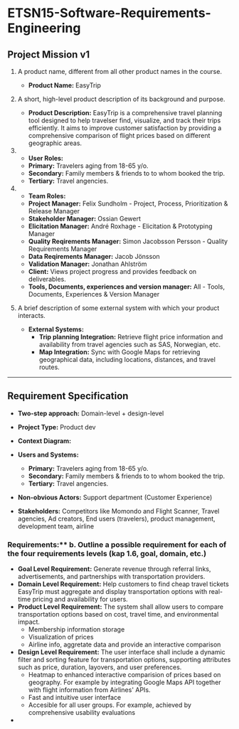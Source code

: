 # ETSN15-Software-Requirements-Engineering

## Project Mission v1

1. A product name, different from all other product names in the course.

   - **Product Name:** EasyTrip

2. A short, high-level product description of its background and purpose.

   - **Product Description:** EasyTrip is a comprehensive travel planning tool designed to help travelser find, visualize, and track their trips efficiently. It aims to improve customer satisfaction by providing a comprehensive comparison of flight prices based on different geographic areas.

3. - **User Roles:**
   - **Primary:** Travelers aging from 18-65 y/o.
   - **Secondary:** Family members & friends to to whom booked the trip.
   - **Tertiary:** Travel angencies.

4. - **Team Roles:**
   - **Project Manager:** Felix Sundholm - Project, Process, Prioritization & Release Manager
   - **Stakeholder Manager:** Ossian Gewert
   - **Elicitation Manager:** André Roxhage - Elicitation & Prototyping Manager
   - **Quality Reqirements Manager:** Simon Jacobsson Persson - Quality Requirements Manager
   - **Data Reqirements Manager:** Jacob Jönsson
   - **Validation Manager:** Jonathan Ahlström
   - **Client:** Views project progress and provides feedback on deliverables.
   - **Tools, Documents, experiences and version manager:** All - Tools, Documents, Experiences & Version Manager

5. A brief description of some external system with which your product interacts.
   - **External Systems:**
     - **Trip planning Integration:** Retrieve flight price information and availability from travel agencies such as SAS, Norwegian, etc.
     - **Map Integration:** Sync with Google Maps for retrieving geographical data, including locations, distances, and travel routes.

---
## Requirement Specification
   - **Two-step approach:** Domain-level + design-level
   - **Project Type:** Product dev

   - **Context Diagram:**
   - **Users and Systems:**
     - **Primary:** Travelers aging from 18-65 y/o.
     - **Secondary:** Family members & friends to to whom booked the trip.
     - **Tertiary:** Travel angencies.
   - **Non-obvious Actors:** Support department (Customer Experience)
   - **Stakeholders:** Competitors like Momondo and Flight Scanner, Travel agencies, Ad creators, End users (travelers), product management, development team, airline

### Requirements:** b. Outline a possible requirement for each of the four requirements levels (kap 1.6, goal, domain, etc.)
   - **Goal Level Requirement:** Generate revenue through referral links, advertisements, and partnerships with transportation providers.
   - **Domain Level Requirement:** Help customers to find cheap travel tickets
   EasyTrip must aggregate and display transportation options with real-time pricing and availability for users.
   - **Product Level Requirement:** The system shall allow users to compare transportation options based on cost, travel time, and environmental impact.
     -  Membership information storage
     -  Visualization of prices
     -  Airline info, aggretate data and provide an interactive comparison
   - **Design Level Requirement:** The user interface shall include a dynamic filter and sorting feature for transportation options, supporting attributes such as price, duration, layovers, and user preferences.
     - Heatmap to enhanced interactive comparision of prices based on geography. For example by integrating Google Maps API together with flight information from Airlines' APIs.
     - Fast and intuitive user interface
     - Accesible for all user groups. For example, achieved by comprehensive usability evaluations
- 